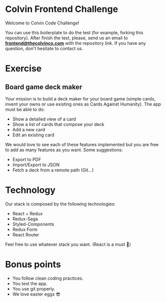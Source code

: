 # Colvin Frontend Challenge

Welcome to Colvin Code Challenge!

You can use this boilerplate to do the test (for example, forking this repository). After finish the test, please, send us an email to **frontend@thecolvinco.com** with the repository link. If you have any question, don't hesitate to contact us.

# Exercise

## Board game deck maker

Your mission is to build a deck maker for your board game (simple cards, invent your owns or use existing ones as Cards Against Humanity). The app must be able to do:

- Show a detailed view of a card
- Show a list of cards that compose your deck
- Add a new card
- Edit an existing card

We would love to see each of these features implemented but you are free to add as many features as you want. Some suggestions:

- Export to PDF
- Import/Export to JSON
- Fetch a deck from a remote path (Git...)

# Technology

Our stack is composed by the following technologies:

- React + Redux
- Redux-Saga
- Styled-Components
- Redux Form
- React Router

Feel free to use whatever stack you want. (React is a must 😬)

# Bonus points

- You follow clean coding practices.
- You test the app.
- You use git properly.
- We love easter eggs 😎
